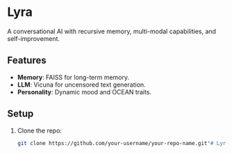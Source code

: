 # Lyra
A conversational AI with recursive memory, multi-modal capabilities, and self-improvement.

## Features
- **Memory**: FAISS for long-term memory.
- **LLM**: Vicuna for uncensored text generation.
- **Personality**: Dynamic mood and OCEAN traits.

## Setup
1. Clone the repo:
   ```bash
   git clone https://github.com/your-username/your-repo-name.git"# LyraBot" 

